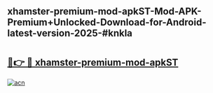 ## xhamster-premium-mod-apkST-Mod-APK-Premium+Unlocked-Download-for-Android-latest-version-2025-#knkla

# <h2><a href="https://bedroomkl.my?title=xhamster-premium-mod-apkST&ref=20M">🔗👉 🔴 xhamster-premium-mod-apkST</a></h2>

[![acn](https://github.com/user-attachments/assets/0f9c940e-d8b0-45ae-aac7-cd30a18b3e1c)](https://bedroomkl.my?title=xhamster-premium-mod-apkST&ref=20M)


